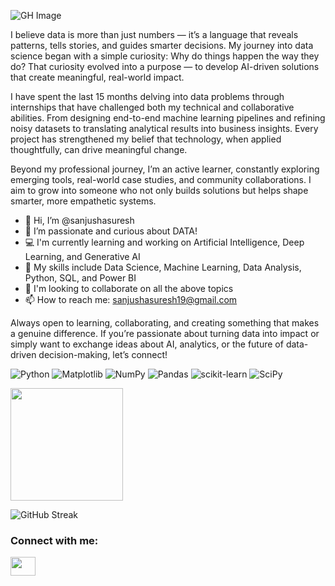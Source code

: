 ![GH Image](https://github.com/user-attachments/assets/55f06603-e46c-4dd8-8612-e2639b3694b8)

I believe data is more than just numbers — it’s a language that reveals patterns, tells stories, and guides smarter decisions. My journey into data science began with a simple curiosity: Why do things happen the way they do? That curiosity evolved into a purpose — to develop AI-driven solutions that create meaningful, real-world impact.

I have spent the last 15 months delving into data problems through internships that have challenged both my technical and collaborative abilities. From designing end-to-end machine learning pipelines and refining noisy datasets to translating analytical results into business insights. Every project has strengthened my belief that technology, when applied thoughtfully, can drive meaningful change.

Beyond my professional journey, I’m an active learner, constantly exploring emerging tools, real-world case studies, and community collaborations. I aim to grow into someone who not only builds solutions but helps shape smarter, more empathetic systems. <br>


- 👋 Hi, I’m @sanjushasuresh
- 👀 I’m passionate and curious about DATA!
- 💻 I'm currently learning and working on Artificial Intelligence, Deep Learning, and Generative AI
- 🌱 My skills include Data Science, Machine Learning, Data Analysis, Python, SQL, and Power BI
- 💞 I'm looking to collaborate on all the above topics
- 📫 How to reach me: sanjushasuresh19@gmail.com <br> 

Always open to learning, collaborating, and creating something that makes a genuine difference.
If you’re passionate about turning data into impact or simply want to exchange ideas about AI, analytics, or the future of data-driven decision-making, let’s connect! <br> 


![Python](https://img.shields.io/badge/python-3670A0?style=for-the-badge&logo=python&logoColor=ffdd54) ![Matplotlib](https://img.shields.io/badge/Matplotlib-%23ffffff.svg?style=for-the-badge&logo=Matplotlib&logoColor=black) ![NumPy](https://img.shields.io/badge/numpy-%23013243.svg?style=for-the-badge&logo=numpy&logoColor=white) ![Pandas](https://img.shields.io/badge/pandas-%23150458.svg?style=for-the-badge&logo=pandas&logoColor=white) ![scikit-learn](https://img.shields.io/badge/scikit--learn-%23F7931E.svg?style=for-the-badge&logo=scikit-learn&logoColor=white) ![SciPy](https://img.shields.io/badge/SciPy-%230C55A5.svg?style=for-the-badge&logo=scipy&logoColor=%white)

<img height="180em" src="https://github-readme-stats.vercel.app/api?username=sanjushasuresh&show_icons=true&hide_border=true&&count_private=true&include_all_commits=true" />

![GitHub Streak](https://github-readme-streak-stats.herokuapp.com/?user=sanjushasuresh)

<h3 align="left">Connect with me:</h3>
<p align="left">
<a href="https://www.linkedin.com/in/sanjusha-suresh" target="blank"><img align="center" src="https://cdn.jsdelivr.net/npm/simple-icons@3.0.1/icons/linkedin.svg" alt="" height="30" width="40" /></a>
</p>
<!---
sanjushasuresh/sanjushasuresh is a ✨ special ✨ repository because its `README.md` (this file) appears on your GitHub profile.
You can click the Preview link to view your changes.
--->
